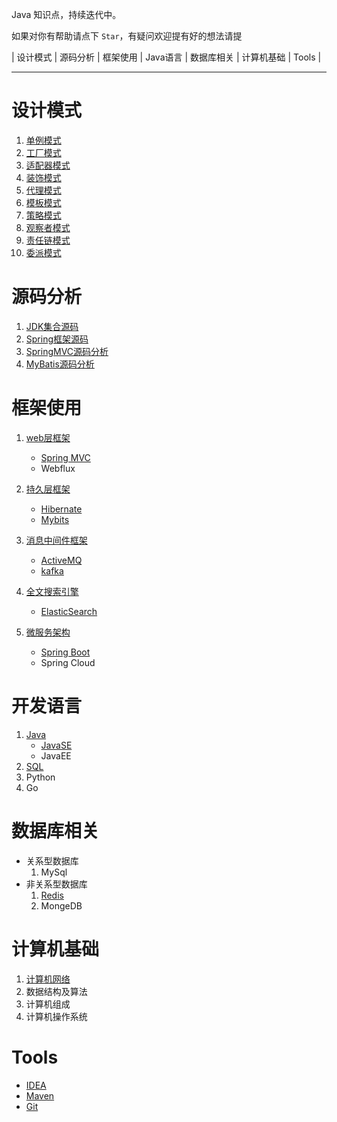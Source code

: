 
Java 知识点，持续迭代中。

如果对你有帮助请点下 `Star`，有疑问欢迎提有好的想法请提 

| 设计模式 | 源码分析 | 框架使用 | Java语言 | 数据库相关 | 计算机基础 | Tools |

----------

# 设计模式 #

1. [单例模式](./MD/设计模式/单例模式.md)
2. [工厂模式](./MD/设计模式/工厂模式.md)
3. [适配器模式](./MD/设计模式/适配器模式.md)
4. [装饰模式](./MD/设计模式/装饰模式.md)
5. [代理模式](./MD/设计模式/代理模式.md)
6. [模板模式](./MD/设计模式/模板模式.md)
7. [策略模式](./MD/设计模式/策略模式.md)
8. [观察者模式](./MD/设计模式/观察者模式.md)
9. [责任链模式](./MD/设计模式/责任链模式.md)
10. [委派模式](./MD/设计模式/委派模式.md)

# 源码分析 #

1. [JDK集合源码](./MD/源码分析/JDK集合源码.md)
2. [Spring框架源码](./MD/源码分析/Spring框架源码.md)
3. [SpringMVC源码分析](./MD/源码分析/SpringMVC框架源码.md)
3. [MyBatis源码分析](./MD/源码分析/Mybatis框架源码.md)

# 框架使用 #

1. [web层框架](./MD/框架使用/web层框架)
   * [Spring MVC](./MD/框架使用/web层框架/springMVC.md)
   * Webflux

2. [持久层框架](./MD/框架使用/持久层框架)
   * [Hibernate](./MD/框架使用/持久层框架/hibernate.md)
   * [Mybits](./MD/框架使用/持久层框架/mybatis.md)

3. [消息中间件框架](./MD/框架使用/消息中间件框架)
   * [ActiveMQ](./MD/框架使用/消息中间件框架/ActiveMQ.md)
   * [kafka](./MD/框架使用/消息中间件框架/Kafka.md)

4. [全文搜索引擎](./MD/框架使用/全文搜索引擎)
   * [ElasticSearch](./MD/框架使用/全文搜索引擎/ElasticSearch.md)

5. [微服务架构](./MD/框架使用/微服务架构)
   * [Spring Boot](./MD/框架使用/微服务架构/Springboot.md)
   * Spring Cloud

# 开发语言 #

1. [Java](./MD/Java语言)
	* [JavaSE](./MD/Java语言/JavaSE)	
	* JavaEE
2. [SQL](./MD/Java语言/SQL/SQL.md)
3. Python
4. Go

# 数据库相关 #

- 关系型数据库
  1. MySql
- 非关系型数据库
  1. [Redis](./MD/数据库相关/非关系型数据库/Redis.md)
  2. MongeDB

# 计算机基础 #

1. [计算机网络](./MD/计算机基础/计算机网络.md) 
2. 数据结构及算法
3. 计算机组成  
4. 计算机操作系统  

# Tools #

- [IDEA](./MD/Tools/IDEA.md)
- [Maven](./MD/Tools/Maven.md)
- [Git](./MD/Tools/Git.md)




